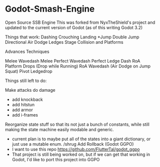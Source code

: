 # Godot-Smash-Engine
Open Source SSB Engine
This was forked from NyxTheShield's project and updated to the current version of Godot (as of this writing Godot 3.2)

Things that work:
Dashing
Crouching
Landing *Jump
Double Jump
Directional Air Dodge
Ledges
Stage Collision and Platforms

Advances Techniques

Melee Wavedash
Melee Perfect Wavedash
Perfect Ledge Dash
RoA Platform Drops (Drop while Running)
RoA Wavedash (Air Dodge on Jump Squat)
Pivot Ledgedrop

Things still left to do:

Make attacks do damage
  - add knockback
  - add hitstun
  - add armor
  - add i-frames

Reorganize state stuff so that its not just a bunch of constants, while still making the state machine easily modable and generic.
  - current plan is to maybe put all of the states into a giant dictionary, or just use a mutable enum. /shrug
Add Rollback (Godot GGPO)
  - I want to use this repo https://github.com/FlutterTal/godot_ggpo
  - That project is still being worked on, but if we can get that working in Godot, I'd like to port this project into GGPO
  

